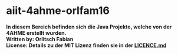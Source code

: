 # aiit-4ahme-orlfam16
**In diesem Bereich befinden sich die Java Projekte, welche von der 4AHME erstellt wurden.**\
**Written by: Orlitsch Fabian**\
**License: Details zu der MIT Lizenz finden sie in der [LICENCE.md](https://github.com/orlfam16/aiit-4ahme-htlcode/blob/master/LICENSE)** 
